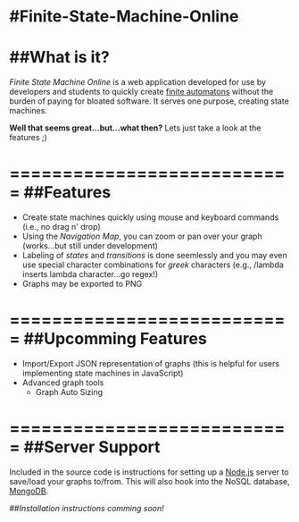 #Finite-State-Machine-Online
===========================
##What is it?
===========================
*Finite State Machine Online* is a web application developed for use by developers and students to quickly create [finite automatons](http://en.wikipedia.org/wiki/Finite-state_machine) without the burden of paying for bloated software.  It serves one purpose, creating state machines.

**Well that seems great...but...what then?**
Lets just take a look at the features ;)


===========================
##Features
===========================
- Create state machines quickly using mouse and keyboard commands (i.e., no drag n' drop)
- Using the *Navigation Map*, you can zoom or pan over your graph (works...but still under development)
- Labeling of *states* and *transitions* is done seemlessly and you may even use special character combinations for *greek* characters (e.g., /lambda inserts lambda character...go regex!)
- Graphs may be exported to PNG


===========================
##Upcomming Features
===========================
- Import/Export JSON representation of graphs (this is helpful for users implementing state machines in JavaScript)
- Advanced graph tools
  - Graph Auto Sizing
  
===========================
##Server Support
===========================
Included in the source code is instructions for setting up a [Node.js](http://nodejs.org/) server to save/load your graphs to/from.  This will also hook into the NoSQL database, [MongoDB](http://www.mongodb.com/).


##*Installation instructions comming soon!*
